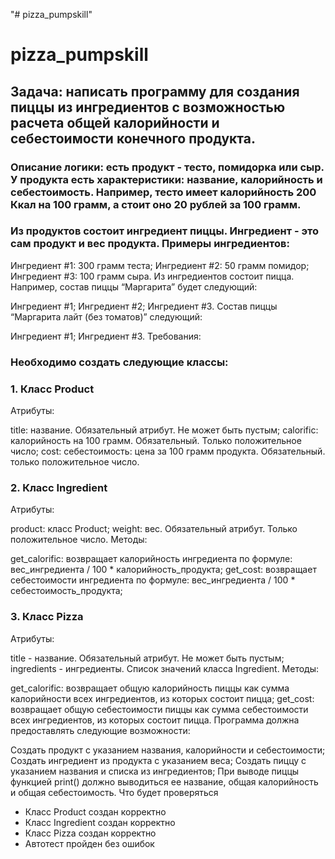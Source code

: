 "# pizza_pumpskill" 
# pizza_pumpskill

## Задача: написать программу для создания пиццы из ингредиентов с возможностью расчета общей калорийности и себестоимости конечного продукта.

### Описание логики: есть продукт - тесто, помидорка или сыр. У продукта есть характеристики: название, калорийность и себестоимость. Например, тесто имеет калорийность 200 Ккал на 100 грамм, а стоит оно 20 рублей за 100 грамм.

### Из продуктов состоит ингредиент пиццы. Ингредиент - это сам продукт и вес продукта. Примеры ингредиентов:

Ингредиент #1: 300 грамм теста;
Ингредиент #2: 50 грамм помидор;
Ингредиент #3: 100 грамм сыра.
Из ингредиентов состоит пицца. Например, состав пиццы “Маргарита” будет следующий:

Ингредиент #1;
Ингредиент #2;
Ингредиент #3.
Состав пиццы “Маргарита лайт (без томатов)” следующий:

Ингредиент #1;
Ингредиент #3.
Требования:

### Необходимо создать следующие классы:

### 1. Класс Product

Атрибуты:

title: название. Обязательный атрибут. Не может быть пустым;
calorific: калорийность на 100 грамм. Обязательный. Только положительное число;
cost: себестоимость: цена за 100 грамм продукта. Обязательный. только положительное число.
### 2. Класс Ingredient

Атрибуты:

product: класс Product;
weight: вес. Обязательный атрибут. Только положительное число.
Методы:

get_calorific: возвращает калорийность ингредиента по формуле: вес_ингредиента / 100 * калорийность_продукта;
get_cost: возвращает себестоимости ингредиента по формуле: вес_ингредиента / 100 * себестоимость_продукта;
### 3. Класс Pizza

Атрибуты:

title - название. Обязательный атрибут. Не может быть пустым;
ingredients - ингредиенты. Список значений класса Ingredient.
Методы:

get_calorific: возвращает общую калорийность пиццы как сумма калорийности всех ингредиентов, из которых состоит пицца;
get_cost: возвращает общую себестоимости пиццы как сумма себестоимости всех ингредиентов, из которых состоит пицца.
Программа должна предоставлять следующие возможности:

Создать продукт с указанием названия, калорийности и себестоимости;
Создать ингредиент из продукта с указанием веса;
Создать пиццу с указанием названия и списка из ингредиентов;
При выводе пиццы функцией print() должно выводиться ее название, общая калорийность и общая себестоимость.
Что будет проверяться
* Класс Product создан корректно
* Класс Ingredient создан корректно
* Класс Pizza создан корректно
* Автотест пройден без ошибок
